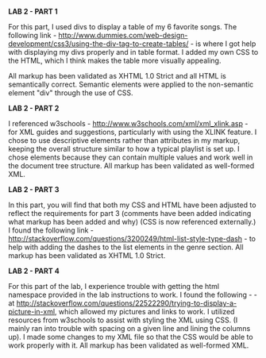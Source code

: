 **LAB 2 - PART 1**

For this part, I used divs to display a table of my 6 favorite songs. The following link - http://www.dummies.com/web-design-development/css3/using-the-div-tag-to-create-tables/ - is where I got help with displaying my divs properly and in table format. I added my own CSS to the HTML, which I think makes the table more visually appealing.

All markup has been validated as XHTML 1.0 Strict and all HTML is semantically correct. Semantic elements were applied to the non-semantic element "div" through the use of CSS.

**LAB 2 - PART 2**

I referenced w3schools - http://www.w3schools.com/xml/xml_xlink.asp - for XML guides and suggestions, particularly with using the XLINK feature. I chose to use descriptive elements rather than attributes in my markup, keeping the overall structure similar to how a typical playlist is set up. I chose elements because they can contain multiple values and work well in the document tree structure. All markup has been validated as well-formed XML.

**LAB 2 - PART 3**

In this part, you will find that both my CSS and HTML have been adjusted to reflect the requirements for part 3 (comments have been added indicating what markup has been added and why) (CSS is now referenced externally.) I found the following link - http://stackoverflow.com/questions/3200249/html-list-style-type-dash - to help with adding the dashes to the list elements in the genre section. All markup has been validated as XHTML 1.0 Strict.

**LAB 2 - PART 4**

For this part of the lab, I experience trouble with getting the html namespace provided in the lab instructions to work. I found the following - <html xmlns="http://www.w3.org/1999/xhtml"> - at http://stackoverflow.com/questions/22522290/trying-to-display-a-picture-in-xml, which allowed my pictures and links to work. I utilized resources from w3schools to assist with styling the XML using CSS. (I mainly ran into trouble with spacing on a given line and lining the columns up). I made some changes to my XML file so that the CSS would be able to work properly with it. All markup has been validated as well-formed XML.





